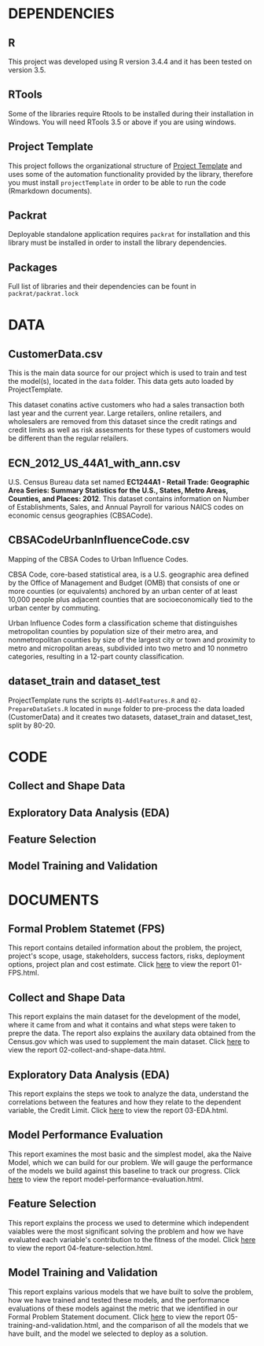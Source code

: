 # DEPENDENCIES

## R
This project was developed using R version 3.4.4 and it has been tested on version 3.5.

## RTools
Some of the libraries require Rtools to be installed during their installation in Windows. You will need RTools 3.5 or above if you are using windows.

## Project Template
This project follows the organizational structure of [Project Template](http://projecttemplate.net/) and uses some of the automation functionality provided by the library, therefore you must install `projectTemplate` in order to be able to run the code (Rmarkdown documents). 

## Packrat
Deployable standalone application requires `packrat` for installation and this library must be installed in order to install the library dependencies.

## Packages
Full list of libraries and their dependencies can be fount in `packrat/packrat.lock` 

# DATA

## CustomerData.csv
This is the main data source for our project which is used to train and test the model(s), located in the `data` folder. This data gets auto loaded by ProjectTemplate.

This dataset conatins active customers who had a sales transaction both last year and the current year. Large retailers, online retailers, and wholesalers are removed from this dataset since the credit ratings and credit limits as well as risk assesments for these types of customers would be different than the regular relailers.

## ECN_2012_US_44A1_with_ann.csv
U.S. Census Bureau data set named **EC1244A1 - Retail Trade: Geographic Area Series: Summary Statistics for the U.S., States, Metro Areas, Counties, and Places: 2012**. This dataset contains information on Number of Establishments, Sales, and Annual Payroll for various NAICS codes on economic census geographies (CBSACode).

## CBSACodeUrbanInfluenceCode.csv
Mapping of the CBSA Codes to Urban Influence Codes. 

CBSA Code, core-based statistical area, is a U.S. geographic area defined by the Office of Management and Budget (OMB) that consists of one or more counties (or equivalents) anchored by an urban center of at least 10,000 people plus adjacent counties that are socioeconomically tied to the urban center by commuting.

Urban Influence Codes form a classification scheme that distinguishes metropolitan counties by population size of their metro area, and nonmetropolitan counties by size of the largest city or town and proximity to metro and micropolitan areas, subdivided into two metro and 10 nonmetro categories, resulting in a 12-part county classification.

## dataset_train and dataset_test
ProjectTemplate runs the scripts `01-AddlFeatures.R` and `02-PrepareDataSets.R` located in `munge` folder to pre-process the data loaded (CustomerData) and it creates two datasets, dataset_train and dataset_test, split by 80-20.

# CODE

## Collect and Shape Data

## Exploratory Data Analysis (EDA)

## Feature Selection

## Model Training and Validation

# DOCUMENTS

## Formal Problem Statemet (FPS)

This report contains detailed information about the problem, the project, project's scope, usage, stakeholders, success factors, risks, deployment options, project plan and cost estimate. Click [here](https://htmlpreview.github.com/?https://github.com/hakanegeli/csx415-project/blob/master/reports/01-FPS.html) to view the report 01-FPS.html.

## Collect and Shape Data

This report explains the main dataset for the development of the model, where it came from and what it contains and what steps were taken to prepre the data. The report also explains the auxilary data obtained from the Census.gov which was used to supplement the main dataset. Click [here](https://htmlpreview.github.com/?https://github.com/hakanegeli/csx415-project/blob/master/reports/02-collect-and-shape-data.html) to view the report 02-collect-and-shape-data.html.

## Exploratory Data Analysis (EDA)

This report explains the steps we took to analyze the data, understand the correlations between the features and how they relate to the dependent variable, the Credit Limit. Click [here](https://htmlpreview.github.com/?https://github.com/hakanegeli/csx415-project/blob/master/reports/03-EDA.html) to view the report 03-EDA.html.

## Model Performance Evaluation

This report examines the most basic and the simplest model, aka the Naive Model, which we can build for our problem. We will gauge the performance of the models we build against this baseline to track our progress. Click [here](https://htmlpreview.github.com/?https://github.com/hakanegeli/csx415-project/blob/master/reports/model-performance-evaluation.html) to view the report model-performance-evaluation.html.

## Feature Selection

This report explains the process we used to determine which independent vaiables were the most significant solving the problem and how we have evaluated each variable's contribution to the fitness of the model. Click [here](https://htmlpreview.github.com/?https://github.com/hakanegeli/csx415-project/blob/master/reports/04-feature-selection.html) to view the report 04-feature-selection.html.

## Model Training and Validation

This report explains various models that we have built to solve the problem, how we have trained and tested these models, and the performance evaluations of these models against the metric that we identified in our Formal Problem Statement document. Click [here](https://htmlpreview.github.com/?https://github.com/hakanegeli/csx415-project/blob/master/reports/05-training-and-validation.html) to view the report 05-training-and-validation.html, and the comparison of all the models that we have built, and the model we selected to deploy as a solution.